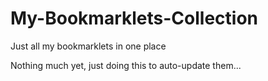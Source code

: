 # My-Bookmarklets-Collection
Just all my bookmarklets in one place

Nothing much yet, just doing this to auto-update them...
